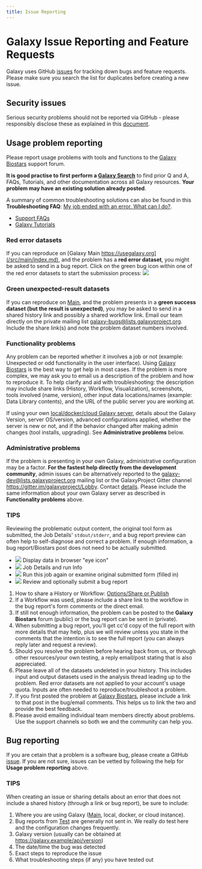 ```yaml
---
title: Issue Reporting
---
```

# Galaxy Issue Reporting and Feature Requests

Galaxy uses GitHub [issues](https://github.com/galaxyproject/galaxy/issues) for tracking down bugs and feature requests. Please make sure you search the list for duplicates before creating a new issue.

## Security issues

Serious security problems should not be reported via GitHub - please responsibly disclose these as explained in this [document](https://github.com/galaxyproject/galaxy/blob/dev/CONTRIBUTING.md).

## Usage problem reporting

Please report usage problems with tools and functions to the [Galaxy Biostars](/src/support/biostar/index.md) support forum.

**It is good practise to first perform a [Galaxy Search](https://galaxyproject.org/search/)** to find prior Q and A, FAQs, Tutorials, and other documentation across all Galaxy resources. **Your problem may have an existing solution already posted**. 

A summary of common troubleshooting solutions can also be found in this **Troubleshooting FAQ**: [My job ended with an error. What can I do?](/src/support/tool-error/index.md). 

 * [Support FAQs](/src/support/index.md)
 * [Galaxy Tutorials](/src/learn/index.md)

### Red error datasets

If you can reproduce on [Galaxy Main https://usegalaxy.org](/src/main/index.md), and the problem has a **red error dataset**, you might be asked to send in a bug report. Click on the green bug icon within one of the red error datasets to start the submission process: ![](/src/images/icons/bug.png)

### Green unexpected-result datasets

If you can reproduce on [Main](/src/main/index.md), and the problem presents in a **green success dataset (but the result is unexpected)**, you may be asked to send in a shared history link and possibly a shared workflow link. Email our team directly on the private mailing list galaxy-bugs@lists.galaxyproject.org. Include the share link(s) and note the problem dataset numbers involved.

### Functionality problems

Any problem can be reported whether it involves a job or not (example: Unexpected or odd functionality in the user interface). Using [Galaxy Biostars](/src/support/biostar/index.md) is the best way to get help in most cases. If the problem is more complex, we may ask you to email us a description of the problem and how to reproduce it. To help clarify and aid with troubleshooting: the description may include share links (History, Workflow, Visualization), screenshots, tools involved (name, version), other input data locations/names (example: Data Library contents), and the URL of the public server you are working at. 

If using your own [local/docker/cloud Galaxy server](https://galaxyproject.github.io/), details about the Galaxy Version, server OS/version, advanced configurations applied, whether the server is new or not, and if the behavior changed after making admin changes (tool installs, upgrading). See **Administrative problems** below.

### Administrative problems

If the problem is presenting in your own Galaxy, administrative configuration may be a factor. **For the fastest help directly from the development community**, admin issues can be alternatively reported to the galaxy-dev@lists.galaxyproject.org mailing list or the GalaxyProject Gitter channel https://gitter.im/galaxyproject/Lobby. Contact [details](/src/get-involved/index.md). Please include the same information about your own Galaxy server as described in **Functionality problems** above.

 ### TIPS
 
Reviewing the problematic output content, the original tool form as submitted, the Job Details' `stdout/stderr`, and a bug report preview can often help to self-diagnose and correct a problem. If enough information, a bug report/Biostars post does not need to be actually submitted. 
 * ![](/src/images/icons/eye.png) Display data in browser "eye icon"
 * ![](/src/images/icons/HistoryInfo.png) Job Details and run Info
 * ![](/src/images/icons/arrow-circle.png) Run this job again or examine original submitted form (filled in)
 * ![](/src/images/icons/bug.png) Review and optionally submit a bug report
 
1. How to share a History or Workflow: [Options/Share or Publish](/src/learn/share/index.md) 
1. If a Workflow was used, please include a share link to the workflow in the bug report's form comments or the direct email.
1. If still not enough information, the problem can be posted to the **Galaxy Biostars** forum (public) or the bug report can be sent in (private). 
1. When submitting a bug report, you'll get cc'd copy of the full report with more details that may help, plus we will review unless you state in the comments that the intention is to see the full report (you can always reply later and request a review). 
1. Should you resolve the problem before hearing back from us, or through other resources/your own testing, a reply email/post stating that is also appreciated.
1. Please leave all of the datasets undeleted in your history. This includes input and output datasets used in the analysis thread leading up to the problem. Red error datasets are not applied to your account's usage quota. Inputs are often needed to reproduce/troubleshoot a problem.
1. If you first posted the problem at [Galaxy Biostars](https://biostar.usegalaxy.org), please include a link to that post in the bug/email comments. This helps us to link the two and provide the best feedback.
1. Please avoid emailing individual team members directly about problems. Use the support channels so both we and the community can help you.

## Bug reporting

If you are cetain that a problem is a software bug, please create a GitHub [issue](https://github.com/galaxyproject/galaxy/issues). If you are not sure, issues can be vetted by following the help for **Usage problem reporting** above. 

### TIPS

When creating an issue or sharing details about an error that does not include a shared history (through a link or bug report), be sure to include:

1. Where you are using Galaxy ([Main](/src/main/index.md), local, docker, or cloud instance). 
1. Bug reports from [Test](/src/test/index.md) are generally not sent in. We really do test here and the configuration changes frequently.
1. Galaxy version (usually can be obtained at https://galaxy.example/api/version)
1. The date/time the bug was detected
1. Exact steps to reproduce the issue
1. What troubleshooting steps (if any) you have tested out
